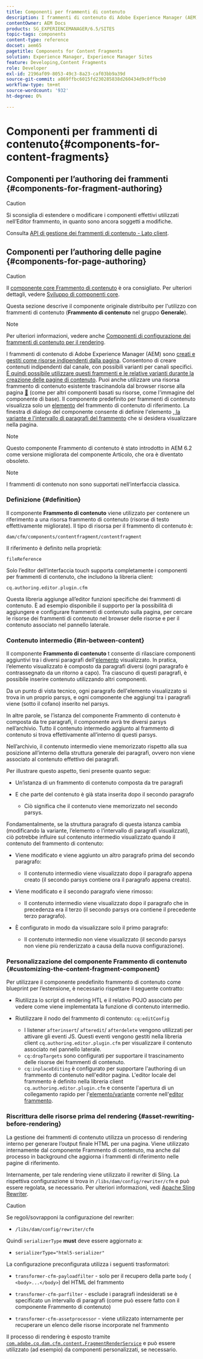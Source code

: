 ```yaml
---
title: Componenti per frammenti di contenuto
description: I frammenti di contenuto di Adobe Experience Manager (AEM) vengono creati e gestiti come risorse indipendenti dalla pagina
contentOwner: AEM Docs
products: SG_EXPERIENCEMANAGER/6.5/SITES
topic-tags: components
content-type: reference
docset: aem65
pagetitle: Components for Content Fragments
solution: Experience Manager, Experience Manager Sites
feature: Developing,Content Fragments
role: Developer
exl-id: 2196af09-8053-49c3-8a23-caf03bb9a39d
source-git-commit: a869ffbc6015fd230285838d260434d9c0ffbcb0
workflow-type: tm+mt
source-wordcount: '932'
ht-degree: 0%

---
```


# Componenti per frammenti di contenuto{#components-for-content-fragments}

## Componenti per l’authoring dei frammenti {#components-for-fragment-authoring}

>[!CAUTION]
>
>Si sconsiglia di estendere o modificare i componenti effettivi utilizzati nell’Editor frammento, in quanto sono ancora soggetti a modifiche.

Consulta [API di gestione dei frammenti di contenuto - Lato client](/help/sites-developing/customizing-content-fragments.md#the-content-fragment-management-api-client-side).

## Componenti per l’authoring delle pagine {#components-for-page-authoring}

>[!CAUTION]
>
>Il [componente core Frammento di contenuto](https://experienceleague.adobe.com/docs/experience-manager-core-components/using/wcm-components/content-fragment-component.html?lang=it) è ora consigliato. Per ulteriori dettagli, vedere [Sviluppo di componenti core](https://experienceleague.adobe.com/docs/experience-manager-core-components/using/developing/overview.html?lang=it).
>
>Questa sezione descrive il componente originale distribuito per l&#39;utilizzo con frammenti di contenuto (**Frammento di contenuto** nel gruppo **Generale**).

>[!NOTE]
>
>Per ulteriori informazioni, vedere anche [Componenti di configurazione dei frammenti di contenuto per il rendering](/help/sites-developing/content-fragments-config-components-rendering.md).

I frammenti di contenuto di Adobe Experience Manager (AEM) sono [creati e gestiti come risorse indipendenti dalla pagina](/help/assets/content-fragments/content-fragments.md). Consentono di creare contenuti indipendenti dal canale, con possibili varianti per canali specifici. [È quindi possibile utilizzare questi frammenti e le relative varianti durante la creazione delle pagine di contenuto](/help/sites-authoring/content-fragments.md). Puoi anche utilizzare una risorsa frammento di contenuto esistente trascinandola dal browser risorse alla pagina [&#128279;](/help/sites-authoring/content-fragments.md#adding-a-content-fragment-to-your-page) (come per altri componenti basati su risorse, come l&#39;immagine del componente di base).  Il componente predefinito per frammenti di contenuto visualizza solo un [elemento](/help/assets/content-fragments/content-fragments.md#constituent-parts-of-a-content-fragment) del frammento di contenuto di riferimento. La finestra di dialogo del componente consente di definire l&#39;elemento [, la variante e l&#39;intervallo di paragrafi del frammento](/help/assets/content-fragments/content-fragments.md#constituent-parts-of-a-content-fragment) che si desidera visualizzare nella pagina.

>[!NOTE]
>
>Questo componente Frammento di contenuto è stato introdotto in AEM 6.2 come versione migliorata del componente Articolo, che ora è diventato obsoleto.

>[!NOTE]
>
>I frammenti di contenuto non sono supportati nell’interfaccia classica.

### Definizione {#definition}

Il componente **Frammento di contenuto** viene utilizzato per contenere un riferimento a una risorsa frammento di contenuto (risorse di testo effettivamente migliorate). Il tipo di risorsa per il frammento di contenuto è:

`dam/cfm/components/contentfragment/contentfragment`

Il riferimento è definito nella proprietà:

`fileReference`

Solo l’editor dell’interfaccia touch supporta completamente i componenti per frammenti di contenuto, che includono la libreria client:

`cq.authoring.editor.plugin.cfm`

Questa libreria aggiunge all’editor funzioni specifiche dei frammenti di contenuto. È ad esempio disponibile il supporto per la possibilità di aggiungere e configurare frammenti di contenuto sulla pagina, per cercare le risorse dei frammenti di contenuto nel browser delle risorse e per il contenuto associato nel pannello laterale.

### Contenuto intermedio {#in-between-content}

Il componente **Frammento di contenuto** t consente di rilasciare componenti aggiuntivi tra i diversi paragrafi dell&#39;[elemento](/help/assets/content-fragments/content-fragments.md#constituent-parts-of-a-content-fragment) visualizzato. In pratica, l’elemento visualizzato è composto da paragrafi diversi (ogni paragrafo è contrassegnato da un ritorno a capo). Tra ciascuno di questi paragrafi, è possibile inserire contenuto utilizzando altri componenti.

Da un punto di vista tecnico, ogni paragrafo dell&#39;elemento visualizzato si trova in un proprio parsys, e ogni componente che aggiungi tra i paragrafi viene (sotto il cofano) inserito nel parsys.

In altre parole, se l’istanza del componente Frammento di contenuto è composta da tre paragrafi, il componente avrà tre diversi parsys nell’archivio. Tutto il contenuto intermedio aggiunto al frammento di contenuto si trova effettivamente all’interno di questi parsys.

Nell’archivio, il contenuto intermedio viene memorizzato rispetto alla sua posizione all’interno della struttura generale dei paragrafi, ovvero non viene associato al contenuto effettivo dei paragrafi.

Per illustrare questo aspetto, tieni presente quanto segue:

* Un’istanza di un frammento di contenuto composta da tre paragrafi
* E che parte del contenuto è già stata inserita dopo il secondo paragrafo

   * Ciò significa che il contenuto viene memorizzato nel secondo parsys.

Fondamentalmente, se la struttura paragrafo di questa istanza cambia (modificando la variante, l’elemento o l’intervallo di paragrafi visualizzati), ciò potrebbe influire sul contenuto intermedio visualizzato quando il contenuto del frammento di contenuto:

* Viene modificato e viene aggiunto un altro paragrafo prima del secondo paragrafo:

   * Il contenuto intermedio viene visualizzato dopo il paragrafo appena creato (il secondo parsys contiene ora il paragrafo appena creato).

* Viene modificato e il secondo paragrafo viene rimosso:

   * Il contenuto intermedio viene visualizzato dopo il paragrafo che in precedenza era il terzo (il secondo parsys ora contiene il precedente terzo paragrafo).

* È configurato in modo da visualizzare solo il primo paragrafo:

   * Il contenuto intermedio non viene visualizzato (il secondo parsys non viene più renderizzato a causa della nuova configurazione).

### Personalizzazione del componente Frammento di contenuto {#customizing-the-content-fragment-component}

Per utilizzare il componente predefinito frammento di contenuto come blueprint per l’estensione, è necessario rispettare il seguente contratto:

* Riutilizza lo script di rendering HTL e il relativo POJO associato per vedere come viene implementata la funzione di contenuto intermedio.
* Riutilizzare il nodo del frammento di contenuto: `cq:editConfig`

   * I listener `afterinsert`/ `afteredit`/ `afterdelete` vengono utilizzati per attivare gli eventi JS. Questi eventi vengono gestiti nella libreria client `cq.authoring.editor.plugin.cfm` per visualizzare il contenuto associato nel pannello laterale.
   * `cq:dropTargets` sono configurati per supportare il trascinamento delle risorse dei frammenti di contenuto.
   * `cq:inplaceEditing` è configurato per supportare l&#39;authoring di un frammento di contenuto nell&#39;editor pagina. L&#39;editor locale del frammento è definito nella libreria client `cq.authoring.editor.plugin.cfm` e consente l&#39;apertura di un collegamento rapido per l&#39;[elemento/variante](/help/assets/content-fragments/content-fragments.md#constituent-parts-of-a-content-fragment) corrente nell&#39;[editor frammento](/help/assets/content-fragments/content-fragments-variations.md).

### Riscrittura delle risorse prima del rendering {#asset-rewriting-before-rendering}

La gestione dei frammenti di contenuto utilizza un processo di rendering interno per generare l’output finale HTML per una pagina. Viene utilizzato internamente dal componente Frammento di contenuto, ma anche dal processo in background che aggiorna i frammenti di riferimento nelle pagine di riferimento.

Internamente, per tale rendering viene utilizzato il rewriter di Sling. La rispettiva configurazione si trova in `/libs/dam/config/rewriter/cfm` e può essere regolata, se necessario. Per ulteriori informazioni, vedi [Apache Sling Rewriter](https://sling.apache.org/documentation/bundles/output-rewriting-pipelines-org-apache-sling-rewriter.html).

>[!CAUTION]
>
>Se regoli/sovrapponi la configurazione del rewriter:
>
>* `/libs/dam/config/rewriter/cfm`
>
>Quindi `serializerType` **must** deve essere aggiornato a:
>
>* `serializerType="html5-serializer"`

La configurazione preconfigurata utilizza i seguenti trasformatori:

* `transformer-cfm-payloadfilter` - solo per il recupero della parte `body` ( `<body>...</body>`) del HTML del frammento

* `transformer-cfm-parfilter` - esclude i paragrafi indesiderati se è specificato un intervallo di paragrafi (come può essere fatto con il componente Frammento di contenuto)
* `transformer-cfm-assetprocessor` - viene utilizzato internamente per recuperare un elenco delle risorse incorporate nel frammento

Il processo di rendering è esposto tramite [`com.adobe.cq.dam.cfm.content.FragmentRenderService`](https://developer.adobe.com/experience-manager/reference-materials/6-5-lts/javadoc/com/adobe/cq/dam/cfm/ContentFragment.html) e può essere utilizzato (ad esempio) da componenti personalizzati, se necessario.
